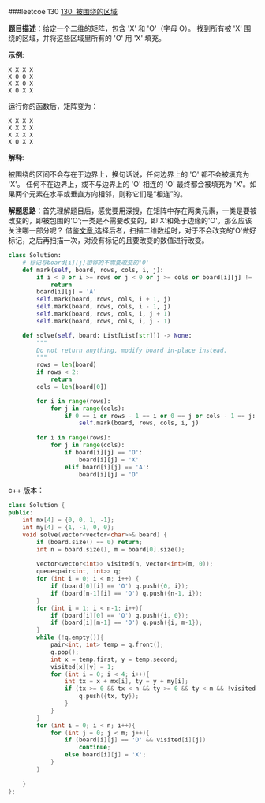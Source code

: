 ###leetcoe 130
[130. 被围绕的区域](https://leetcode-cn.com/problems/surrounded-regions/submissions/)

**题目描述**：给定一个二维的矩阵，包含 'X' 和 'O'（字母 O）。
找到所有被 'X' 围绕的区域，并将这些区域里所有的 'O' 用 'X' 填充。

**示例**:
```
X X X X
X O O X
X X O X
X O X X
```

运行你的函数后，矩阵变为：
```
X X X X
X X X X
X X X X
X O X X
```

**解释**:

被围绕的区间不会存在于边界上，换句话说，任何边界上的 'O' 都不会被填充为 'X'。 任何不在边界上，或不与边界上的 'O' 相连的 'O' 最终都会被填充为 'X'。如果两个元素在水平或垂直方向相邻，则称它们是“相连”的。

**解题思路**：首先理解题目后，感觉要用深搜，在矩阵中存在两类元素，一类是要被改变的，即被包围的'O';一类是不需要改变的，即'X'和处于边缘的'O'。那么应该关注哪一部分呢？ 借鉴[文章](https://github.com/azl397985856/leetcode/blob/master/problems/130.surrounded-regions.md0),选择后者，扫描二维数组时，对于不会改变的'O'做好标记，之后再扫描一次，对没有标记的且要改变的数值进行改变。

```python
class Solution:
    # 标记与board[i][j]相邻的不需要改变的'O'
    def mark(self, board, rows, cols, i, j):
        if i < 0 or i >= rows or j < 0 or j >= cols or board[i][j] != 'O':
            return
        board[i][j] = 'A'
        self.mark(board, rows, cols, i + 1, j)
        self.mark(board, rows, cols, i - 1, j)
        self.mark(board, rows, cols, i, j + 1)
        self.mark(board, rows, cols, i, j - 1)

    def solve(self, board: List[List[str]]) -> None:
        """
        Do not return anything, modify board in-place instead.
        """
        rows = len(board)
        if rows < 2:
            return 
        cols = len(board[0])

        for i in range(rows):
            for j in range(cols):
                if 0 == i or rows - 1 == i or 0 == j or cols - 1 == j:
                    self.mark(board, rows, cols, i, j)
        
        for i in range(rows):
            for j in range(cols):
                if board[i][j] == 'O':
                    board[i][j] = 'X'
                elif board[i][j] == 'A':
                    board[i][j] = 'O'
```

c++ 版本：
``` c++
class Solution {
public:
    int mx[4] = {0, 0, 1, -1};
    int my[4] = {1, -1, 0, 0};
    void solve(vector<vector<char>>& board) {
        if (board.size() == 0) return;
        int n = board.size(), m = board[0].size();
        
        vector<vector<int>> visited(n, vector<int>(m, 0));
        queue<pair<int, int>> q;
        for (int i = 0; i < m; i++) {
            if (board[0][i] == 'O') q.push({0, i});
            if (board[n-1][i] == 'O') q.push({n-1, i});
        }
        for (int i = 1; i < n-1; i++){
            if (board[i][0] == 'O') q.push({i, 0});
            if (board[i][m-1] == 'O') q.push({i, m-1});
        }
        while (!q.empty()){
            pair<int, int> temp = q.front();
            q.pop();
            int x = temp.first, y = temp.second;
            visited[x][y] = 1;
            for (int i = 0; i < 4; i++){
                int tx = x + mx[i], ty = y + my[i];
                if (tx >= 0 && tx < n && ty >= 0 && ty < m && !visited[tx][ty] && board[tx][ty] == 'O'){
                    q.push({tx, ty});
                }
            }
        }
        for (int i = 0; i < n; i++){
            for (int j = 0; j < m; j++){
                if (board[i][j] == 'O' && visited[i][j]) 
                    continue;
                else board[i][j] = 'X';
            }
        }
        
    }
};
```